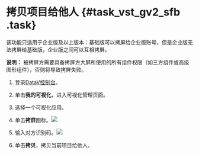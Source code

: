 # 拷贝项目给他人 {#task_vst_gv2_sfb .task}

该功能只适用于企业版及以上版本：基础版可以拷屏给企业版账号，但是企业版无法拷屏给基础版，企业版之间可以互相拷屏。

**说明：** 被拷屏方需要具备拷屏方大屏所使用的所有组件权限（如三方组件或高级图形组件），否则将导致拷屏失败。

1.  登录[DataV控制台](https://datav.aliyun.com/)。 
2.  单击**我的可视化**，进入可视化管理页面。 
3.  选择一个可视化应用。 
4.   单击**拷屏**图标。![](http://static-aliyun-doc.oss-cn-hangzhou.aliyuncs.com/assets/img/16549/15415747538020_zh-CN.png)

 
5.   输入对方识别码。![](http://static-aliyun-doc.oss-cn-hangzhou.aliyuncs.com/assets/img/16549/15415747538021_zh-CN.png)

 
6.  单击**拷贝**，拷贝当前项目给他人。 


